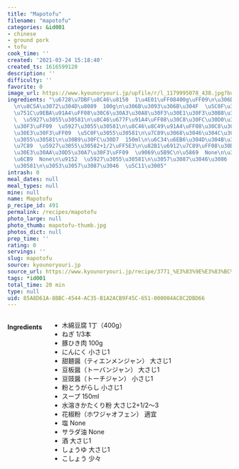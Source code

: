 ```yaml
---
title: "Mapotofu"
filename: "mapotofu"
categories: &id001
- chinese
- ground pork
- tofu
cook_time: ''
created: '2021-03-24 15:18:40'
created_ts: 1616599120
description: ''
difficulty: ''
favorite: 0
image_url: https://www.kyounoryouri.jp/upfile/r/l_1179995078_438.jpg?bustcache=1356573811
ingredients: "\u6728\u7DBF\u8C46\u8150  1\u4E01\uFF08400g\uFF09\n\u306D\u304E  1/3\u672C\
  \n\u8C5A\u3072\u304D\u8089  100g\n\u306B\u3093\u306B\u304F  \u5C0F\u3055\u30581\n\
  \u751C\u9EBA\u91A4\uFF08\u30C6\u30A3\u30A8\u30F3\u30E1\u30F3\u30B8\u30E3\u30F3\uFF09\
  \  \u5927\u3055\u30581\n\u8C46\u677F\u91A4\uFF08\u30C8\u30FC\u30D0\u30F3\u30B8\u30E3\
  \u30F3\uFF09  \u5927\u3055\u30581\n\u8C46\u8C49\u91A4\uFF08\u30C8\u30FC\u30C1\u30B8\
  \u30E3\u30F3\uFF09  \u5C0F\u3055\u30581\n\u7C89\u3068\u3046\u304C\u3089\u3057  \u5C0F\
  \u3055\u30581\n\u30B9\u30FC\u30D7  150ml\n\u6C34\u6EB6\u304D\u304B\u305F\u304F\u308A\
  \u7C89  \u5927\u3055\u30582+1/2\uFF5E3\n\u82B1\u6912\u7C89\uFF08\u30DB\u30EF\u30B8\
  \u30E3\u30AA\u30D5\u30A7\u30F3\uFF09  \u9069\u5B9C\n\u5869  None\n\u30B5\u30E9\u30C0\
  \u6CB9  None\n\u9152  \u5927\u3055\u30581\n\u3057\u3087\u3046\u3086  \u5927\u3055\
  \u30581\n\u3053\u3057\u3087\u3046  \u5C11\u3005"
intrash: 0
meal_dates: null
meal_types: null
mine: null
name: Mapotofu
p_recipe_id: 491
permalink: /recipes/mapotofu
photo_large: null
photo_thumb: mapotofu-thumb.jpg
photos_dict: null
prep_time: ''
rating: 0
servings: ''
slug: mapotofu
source: kyounoryouri.jp
source_url: https://www.kyounoryouri.jp/recipe/3771_%E3%83%9E%E3%83%BC%E3%83%9C%E3%83%BC%E8%B1%86%E8%85%90.html
tags: *id001
total_time: 20 min
type: null
uid: 85A8D61A-8BBC-4544-AC35-B1A2ACB9F45C-651-000004AC8C2DBD66
---
```

<div class="large-8 medium-7 columns" id="writeup">	</div><!-- #writeup -->
</div><!-- #row-one -->
<div class="row" id="row-two">	<div class="medium-4 small-5 columns" id="ingredients"><h4>Ingredients</h4><div class="box box-ingredients content"><ul>
<li>木綿豆腐  1丁（400g）</li>
<li>ねぎ  1/3本</li>
<li>豚ひき肉  100g</li>
<li>にんにく  小さじ1</li>
<li>甜麺醤（ティエンメンジャン）  大さじ1</li>
<li>豆板醤（トーバンジャン）  大さじ1</li>
<li>豆豉醤（トーチジャン）  小さじ1</li>
<li>粉とうがらし  小さじ1</li>
<li>スープ  150ml</li>
<li>水溶きかたくり粉  大さじ2+1/2～3</li>
<li>花椒粉（ホワジャオフェン）  適宜</li>
<li>塩  None</li>
<li>サラダ油  None</li>
<li>酒  大さじ1</li>
<li>しょうゆ  大さじ1</li>
<li>こしょう  少々</li>
</ul>
</div>	</div>	<div class="medium-6 small-7 columns" id="directions">	</div>
